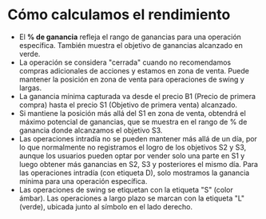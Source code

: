 # **Cómo calculamos el rendimiento**
- El **% de ganancia** refleja el rango de ganancias para una operación específica. También muestra el objetivo de ganancias alcanzado en verde.
- La operación se considera "cerrada" cuando no recomendamos compras adicionales de acciones y estamos en zona de venta. Puede mantener la posición en zona de venta para operaciones de swing y largas.
- La ganancia mínima capturada va desde el precio B1 (Precio de primera compra) hasta el precio S1 (Objetivo de primera venta) alcanzado.
- Si mantiene la posición más allá del S1 en zona de venta, obtendrá el máximo potencial de ganancias, que se muestra en el rango de % de ganancia donde alcanzamos el objetivo S3.
- Las operaciones intradía no se pueden mantener más allá de un día, por lo que normalmente no registramos el logro de los objetivos S2 y S3, aunque los usuarios pueden optar por vender solo una parte en S1 y luego obtener más ganancias en S2, S3 y posteriores el mismo día. Para las operaciones intradía (con etiqueta D), solo mostramos la ganancia mínima para una operación específica.
- Las operaciones de swing se etiquetan con la etiqueta "S" (color ámbar). Las operaciones a largo plazo se marcan con la etiqueta "L" (verde), ubicada junto al símbolo en el lado derecho.